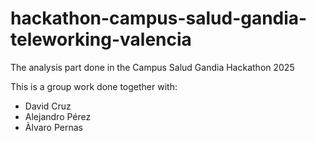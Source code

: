 # hackathon-campus-salud-gandia-teleworking-valencia
The analysis part done in the Campus Salud Gandia Hackathon 2025

This is a group work done together with:

- David Cruz
- Alejandro Pérez
- Àlvaro Pernas
